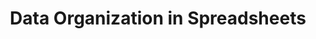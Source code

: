 ---
layout: workshop
category: workshop
title: "Data Organization in Spreadsheets"
time: 10am - 12:30pm PST
human_date: "July 2"
year: 2024
location: UC Santa Barbara Library, Room 1312
instructors: Renata Curty, Jose Niño Muriel
helpers: Jon Jablonski
pre_workshop_survey: "https://ucsb.co1.qualtrics.com/jfe/form/SV_9uz8XYyandzZ4c6"
post_workshop_survey: "https://ucsb.co1.qualtrics.com/jfe/form/SV_9ThjaNqZD2z6g0C"
shoreline_url: "https://cglink.me/2dD/r2261219"
lesson_url: "https://ucsbcarpentry.github.io/spreadsheets-socialsci/"
description: "Are you a frequent user of spreadsheets? In this hands-on, example-driven workshop, we will learn best practices for data organization. Topics covered include good data entry practices, approaches for handling dates, data quality control and manipulation, and exporting data to universal file formats. This workshop will assume no prior knowledge of the skills or tools."
---